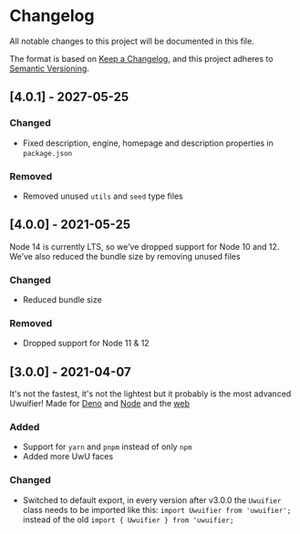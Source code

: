 # Changelog

All notable changes to this project will be documented in this file.

The format is based on [Keep a Changelog](https://keepachangelog.com/en/1.0.0/),
and this project adheres to [Semantic Versioning](https://semver.org/spec/v2.0.0.html).

## [4.0.1] - 2027-05-25

### Changed
- Fixed description, engine, homepage and description properties in `package.json`

### Removed
- Removed unused `utils` and `seed` type files

## [4.0.0] - 2021-05-25

Node 14 is currently LTS, so we’ve dropped support for Node 10 and 12. We’ve also reduced the bundle size by removing unused files

### Changed
- Reduced bundle size

### Removed
- Dropped support for Node 11 & 12


## [3.0.0] - 2021-04-07

It's not the fastest, it's not the lightest but it probably is the most advanced Uwuifier! Made for [Deno](https://github.com/Schotsl/Uwuifier-deno) and [Node](https://github.com/Schotsl/Uwuifier-node) and the [web](https://github.com/Schotsl/Uwuifier-node)

### Added

- Support for `yarn` and `pnpm` instead of only `npm`
- Added more UwU faces

### Changed

- Switched to default export, in every version after v3.0.0 the `Uwuifier` class needs to be imported like this: `import Uwuifier from 'uwuifier';` instead of the old `import { Uwuifier } from 'uwuifier;`